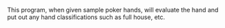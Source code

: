 This program, when given sample poker hands, will evaluate the hand and put out any hand classifications such as full house, etc. 
